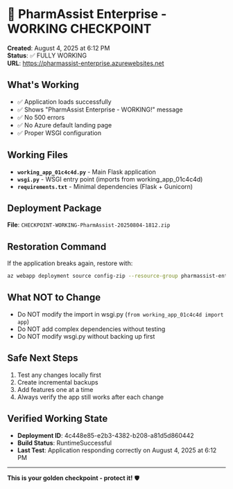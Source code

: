 # 🏥 PharmAssist Enterprise - WORKING CHECKPOINT
**Created**: August 4, 2025 at 6:12 PM  
**Status**: ✅ FULLY WORKING  
**URL**: https://pharmassist-enterprise.azurewebsites.net

## What's Working
- ✅ Application loads successfully
- ✅ Shows "PharmAssist Enterprise - WORKING!" message
- ✅ No 500 errors
- ✅ No Azure default landing page
- ✅ Proper WSGI configuration

## Working Files
- **`working_app_01c4c4d.py`** - Main Flask application
- **`wsgi.py`** - WSGI entry point (imports from working_app_01c4c4d)
- **`requirements.txt`** - Minimal dependencies (Flask + Gunicorn)

## Deployment Package
**File**: `CHECKPOINT-WORKING-PharmAssist-20250804-1812.zip`

## Restoration Command
If the application breaks again, restore with:
```bash
az webapp deployment source config-zip --resource-group pharmassist-enterprise --name pharmassist-enterprise --src CHECKPOINT-WORKING-PharmAssist-20250804-1812.zip
```

## What NOT to Change
- Do NOT modify the import in wsgi.py (`from working_app_01c4c4d import app`)
- Do NOT add complex dependencies without testing
- Do NOT modify wsgi.py without backing up first

## Safe Next Steps
1. Test any changes locally first
2. Create incremental backups
3. Add features one at a time
4. Always verify the app still works after each change

## Verified Working State
- **Deployment ID**: 4c448e85-e2b3-4382-b208-a81d5d860442
- **Build Status**: RuntimeSuccessful  
- **Last Test**: Application responding correctly on August 4, 2025 at 6:12 PM

---
**This is your golden checkpoint - protect it!** 🛡️
